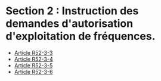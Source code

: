 # Section 2 : Instruction des demandes d'autorisation d'exploitation de fréquences.

* [Article R52-3-3](./LEGIARTI000006466516.md)
* [Article R52-3-4](./LEGIARTI000006466517.md)
* [Article R52-3-5](./LEGIARTI000006466518.md)
* [Article R52-3-6](./LEGIARTI000006466520.md)
